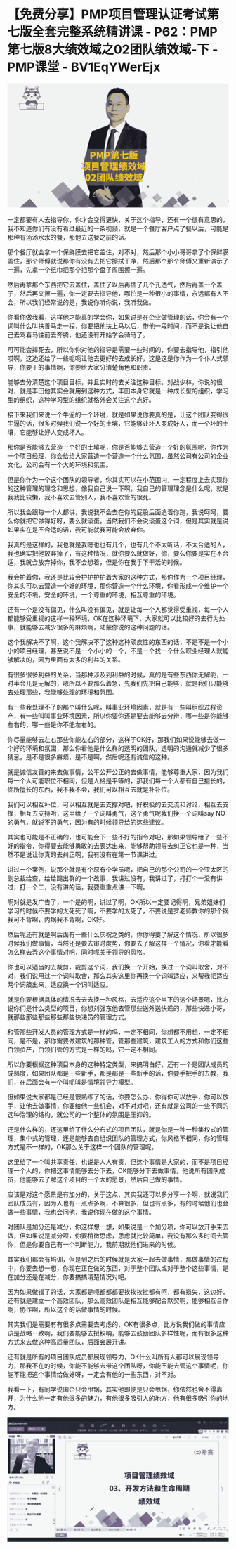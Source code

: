 # 【免费分享】PMP项目管理认证考试第七版全套完整系统精讲课 - P62：PMP第七版8大绩效域之02团队绩效域-下 - PMP课堂 - BV1EqYWerEjx

![](img/a297ec93c7ffb9e1c8985643d5c6ad2f_0.png)

一定都要有人去指导你，你才会变得更快，关于这个指导，还有一个很有意思的，我不知道你们有没有看过最近的一条视频，就是一个餐厅客户点了餐以后，可能是那种有汤汤水水的餐，那他去送餐之前的话。

那个餐厅就会拿一个保鲜膜去把它盖住，对不对，然后那个小小哥哥拿了个保鲜膜盖住，那个师傅就说那你有没有去把它擦拭干净，然后那个那个师傅又重新演示了一遍，先拿一个纸巾把那个把那个盘子周围擦一遍。

然后再拿那个东西把它去盖住，盖住了以后再插了几个孔透气，然后再盖一个盖子，然后再又擦一遍，你一定要去指导他，哪怕是一种很小的事情，永远都有人不会，所以我们经常说的是，我说你听你说，我听我做。

你看你做我看，这样他才能真的学会你，如果说是在企业做管理的话，你会有一个词叫什么叫扶善马走一程，你要把他扶上马以后，带他一段时间，而不是说让他自己去驾着马往前去奔腾，他还没有开始学会骑马了。

可可能会摔死去，所以你你对他的指导是需要一些时间的，你要去指导他，指引他哎啊，这边还给了一些呃呃让他去更好的去成长好，这是这是你作为一个仆人式领导，你要干的事情啊，你要给大家分清楚角色和职责。

能够去分清楚这个项目目标，并且实时的去关注这种目标，对战少林，你说的很对，就是丰田他其实会就用到这种方式，丰田本身它就是一种成长型的组织，学习型的组织，这种学习型的组织就格外会关注这个点好。

接下来我们来说一个牛逼的一个环境，就是如果说你要真的是，让这个团队变得很牛逼的话，很多时候我们说一个好的土壤，它能够让坏人变成好人，而一个坏的土壤，它能够让好人变成坏人。

那你是否能够去营造一个好的土壤呢，你是否能够去营造一个好的氛围呢，你作为一个项目经理，你会给给大家营造一个营造一个什么氛围，虽然公司有公司的企业文化，公司会有一个大的环境和氛围。

但是你作为一个这个团队的领导者，你其实可以在小范围内，一定程度上去实现你的这种管理的理念和思想，像我自己说一下啊，我自己的管理理念是什么呢，就是我我比较懒，我不喜欢去管别人，我不喜欢管的很死。

所以我会跟每一个人都讲，我说我不会去在你的屁股后面追着你跑，我说呵呵，要么你就把它做得好呀，要么就滚蛋，当然我们不会说滚蛋这个词，但是其实就是说如果实在是不合适的话，我可能就我可能会放弃你。

我真的是这样的，我也就是我嗯也也有几个，也有几个不太听话，不太合适的人，我也确实把他放弃掉了，有这种情况，就你要么就做好，你，要么你要是实在不合适，我就会放弃掉你，我不会想着，但是你在我手下干活的时候。

我会护着你，我还是比较会护护护护着大家的这种方式，那你作为一个项目经理，你其实可以去营造一个好的环境，那你营造一个什么环境，你看形成一个维护一个安全的环境，安全的环境，一个尊重的环境，相互尊重的环境。

还有一个是没有偏见，什么叫没有偏见，就是让每一个人都觉得受重视，每一个人都能够受重视的这样一种环境，OK在这种环境下，大家就可以比较好的去行为处事，就能够去减少很多的麻烦啊，陆蒙你说的这种问题的话。

这个我解决不了啊，这个我解决不了这种这种顽疾性的东西的话，不是不是一个小小的项目经理，甚至说不是一个小小的一个，不是一个找一个什么职业经理人就能够解决的，因为里面有太多的利益的关系。

有很多很多利益的关系，当那种涉及到利益的时候，真的是有些东西你无解呃，一时半会儿是无解的，嗯所以不要那么着急，先我们先把自己能够，就是我们只能够去处理那些，我能够处理的环境和氛围。

有一些我处理不了的那个叫什么呢，叫事业环境因素，就是有一些叫组织过程资产，有一些叫叫事业环境因素，所以你要你还是要去能够去分辨，哪一些是你能够左右的，哪一些是你不能左右的。

你尽量能够去左右那些你能左右的部分，这样子OK好，那我们如果说能够去做一个好的环境和氛围，那么你看他是什么样的透明的团队，透明的沟通就减少了很多猜忌，是不是很多麻烦，是不是啊，然后呢还有诚信的这种。

就是诚信友善的来去做事情，公平公开公正的去做事情，能够尊重大家，因为我们每一个人可能职位不相同，但是人格是平等的，那我们每一个人都有自己擅长的，你所擅长的东西，我不我不会，我们可以相互去就是补补位。

我们可以相互补位，可以相互就是去支撑对吧，好积极的去交流和讨论，相互去支撑，相互去支持哈，这里给了一个词叫勇气，这个勇气呢我们换一个词叫say NO的勇气，就说不的勇气，因为有的时候领导给的这些建议。

其实也可能是不正确的，也可能会下一些不好的指令对吧，那如果领导给了一些不好的指令，你得要去能够勇敢的去表达出来，能够帮助领导去纠正它也是一种，当然不是说让你真的去纠正啊，我有没有在第一节课讲过。

讲过一个案例，说那个就是有个原有个学员呃，把自己的那个公司的一个亚太区的副总裁给查，给给踢出群的一个故事，我讲过没有，我讲过了，打打个一没有讲过，打一个二，没有讲的话，我要重重点讲一下啊。

啊对就是发广告了，一个是的啊，讲过了啊，OK所以一定要记得啊，兄弟姐妹们学习的时候不要学的太死死了啊，不要学的太死了，不要说是罗老师教你的那个锅我可不背啊，内锅我不背啊，OK好。

然后呢还有就是啊后面有一些什么庆祝之类的，你你得要了解这个情况，所以很多时候我们做事情，当然还是要去审时度势，你要去了解这样一个情况，你看才能看怎么样去弄这个事情对吧，同时呢关于领导的风格。

你也可以适当的去裁剪，裁剪这个词，我们换一个开始，换过一个词叫取舍，对不对，我们说用过一个词叫取舍，那么其实这里你再换一个词叫适应，来帮我把适应两个词敲出来，适应换一个词叫适应。

就是你要根据具体的情况去去去换一种风格，去适应这个当下的这个场景嗯，比方说你们是什么类型的项目，你想刘强东他去管那些送外送快递的，那些快递小哥，就那些那些那些那些那些快递员的管理方式。

和管那些开发人员的管理方式是一样的吗，一定不相同，你想都不用想，一定不相同，是不是，那你需要做建筑的那种管，管那些建筑，建筑工人的方式和你们这些白领资产，白领们管的方式是一样的吗，它一定不相同。

所以你要根据这种项目本身的这种特定类型，来搞明白好，还有一个是团队成员的成熟度，如果团队都是一些新手，都是都是一些新手的话，你要手把手的去教，我们，在后面会有一个叫呃叫是情境领导力模型。

但如果说大家都是已经是很熟练了的话，你要怎么办，你得你可以放手，你可以放手，让他去做事情，你要给他一些机会，对不对对吧，还有就是公司的一些不同的这种治理的结构，就公司的一个整体的氛围是压抑的。

还是什么样的，还这里给了什么分布式的项目团队，就是你是一种一种集权式的管理，集中式的管理，还是能够去自组织团队的管理方式，你风格不相同，你的管理方式是不一样的，OK那么关于这样一个团队的管理呢。

这里给了一个叫共享责任，也说是人人有责，但这个事情是大家的，而不是项目经理一个人的，你把这事情能够去分下去，OK能够分下去做事情，他说所有团队成员，他能够去了解这个项目的一个大的愿景，然后自己做的事情。

应该是对这个愿景是有加分的，关于这点，其实我还可以多分享一个啊，就说我们团队成员有，因为人也有一点点多啊，不算很多，但也有点多，有的时候他们也会做一些事情，我也会问他，我说你现在做的这个事情。

对团队是加分还是减分，你这样想一想，如果说是一个加分项，你可以放开手来去做，但如果说是减分项，你要稍微思虑，思虑就比较简单，我没有那么多时间去管你，但是你要自己有一个判断能力，我前期就他们进来的时候。

其实我们都会有培训，但是到之后的时候就是大家一起去做事情，那做事情的过程中，你要去想一想，你现在正在做的东西，对于整个团队或对于整个这些事情，是在加分还是在减分，你要搞搞清楚情况对吧。

因为如果做错了的话，大家都是呃都都都要挨挨挨批都有呵，都有损失，这边好，还有就是建立一个高效团队，那么高效团队是相互能够配合默契啊，能够相互合作啊，协作啊，所以这个的话做事情的时候。

其实我们是需要有有很多点需要去考虑的，OK有很多点，比方说我们做的事情应该是战略一致啊，我们要能够去授权呐，能够去鼓励团队多样性呢，而有很多这种方式来去做这种高质量团队，后面会展开讲。

还有就是所有的项目团队成员都展现领导力，OK什么叫所有人都可以展现领导力，那我不在的时候，你能不能够去带这个团队呀，你能不能去管这个事情呢，你能不能把这个事情给做好呀，一定会有他的一些东西，对不对。

我看一下，有同学说国企只会甩锅，其实他即便是只会甩锅，你依然也舍不得离开，为什么他一定有他很多的魅力，有他很多吸引人的地方，他有很多吸引你的地方。



![](img/a297ec93c7ffb9e1c8985643d5c6ad2f_2.png)